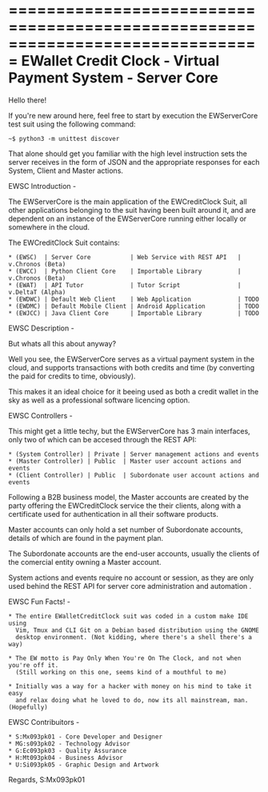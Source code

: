 ===============================================================================
        EWallet Credit Clock - Virtual Payment System - Server Core
===============================================================================

Hello there!

If you're new around here, feel free to start by execution the EWServerCore
test suit using the following command:

    ~$ python3 -m unittest discover

That alone should get you familiar with the high level instruction sets the
server receives in the form of JSON and the appropriate responses for each
System, Client and Master actions.


EWSC Introduction -


The EWServerCore is the main application of the EWCreditClock Suit,
all other applications belonging to the suit having been built around it, and
are dependent on an instance of the EWServerCore running either locally
or somewhere in the cloud.

The EWCreditClock Suit contains:

    * (EWSC)  | Server Core           | Web Service with REST API   | v.Chronos (Beta)
    * (EWCC)  | Python Client Core    | Importable Library          | v.Chronos (Beta)
    * (EWAT)  | API Tutor             | Tutor Script                | v.DeltaT (Alpha)
    * (EWDWC) | Default Web Client    | Web Application             | TODO
    * (EWDMC) | Default Mobile Client | Android Application         | TODO
    * (EWJCC) | Java Client Core      | Importable Library          | TODO


EWSC Description -


But whats all this about anyway?

Well you see, the EWServerCore serves as a virtual payment system in the cloud,
and supports transactions with both credits and time (by converting the paid
for credits to time, obviously).

This makes it an ideal choice for it beeing used as both a credit wallet in the
sky as well as a professional software licencing option.


EWSC Controllers -


This might get a little techy, but the EWServerCore has 3 main interfaces, only
two of which can be accesed through the REST API:

    * (System Controller) | Private | Server management actions and events
    * (Master Controller) | Public  | Master user account actions and events
    * (Client Controller) | Public  | Subordonate user account actions and events

Following a B2B business model, the Master accounts are created by the party
offering the EWCreditClock service the their clients, along with a certificate
used for authentication in all their software products.

Master accounts can only hold a set number of Subordonate accounts, details of
which are found in the payment plan.

The Subordonate accounts are the end-user accounts, usually the clients of the
comercial entity owning a Master account.

System actions and events require no account or session, as they are only used
behind the REST API for server core administration and automation .


EWSC Fun Facts! -

    * The entire EWalletCreditClock suit was coded in a custom make IDE using
      Vim, Tmux and CLI Git on a Debian based distribution using the GNOME
      desktop environment. (Not kidding, where there's a shell there's a way)

    * The EW motto is Pay Only When You're On The Clock, and not when you're off it.
      (Still working on this one, seems kind of a mouthful to me)

    * Initially was a way for a hacker with money on his mind to take it easy
      and relax doing what he loved to do, now its all mainstream, man. (Hopefully)


EWSC Contribuitors -

    * S:Mx093pk01 - Core Developer and Designer
    * MG:s093pk02 - Technology Advisor
    * G:Ec093pk03 - Quality Assurance
    * H:Mt093pk04 - Business Advisor
    * U:Si093pk05 - Graphic Design and Artwork


Regards, S:Mx093pk01

